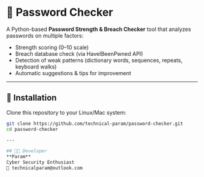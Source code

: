 # 🔐 Password Checker

A Python-based **Password Strength & Breach Checker** tool that analyzes passwords on multiple factors:
- Strength scoring (0–10 scale)
- Breach database check (via HaveIBeenPwned API)
- Detection of weak patterns (dictionary words, sequences, repeats, keyboard walks)
- Automatic suggestions & tips for improvement

---

## 🚀 Installation

Clone this repository to your Linux/Mac system:
```bash
git clone https://github.com/technical-param/password-checker.git
cd password-checker

---

## 🧑‍💻 Developer
**Param**  
Cyber Security Enthusiast  
📧 technicalparam@outlook.com  
